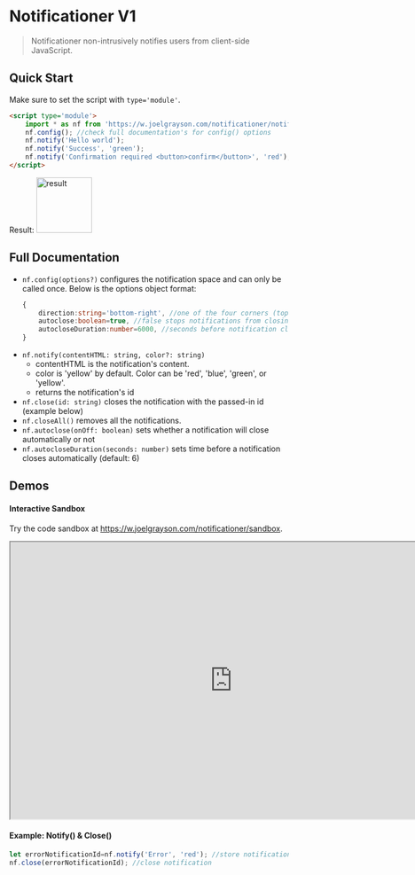 # Notificationer V1
> Notificationer non-intrusively notifies users from client-side JavaScript.

## Quick Start
Make sure to set the script with `type='module'`.

```html
<script type='module'>
	import * as nf from 'https://w.joelgrayson.com/notificationer/notificationer.js'; //Import notificationer
	nf.config(); //check full documentation's for config() options
	nf.notify('Hello world');
	nf.notify('Success', 'green');
	nf.notify('Confirmation required <button>confirm</button>', 'red');
</script>
```
Result: <img alt='result' src='https://w.joelgrayson.com/image/quick%20start.jpg' height='100px'>

## Full Documentation
* `nf.config(options?)` configures the notification space and can only be called once. Below is the options object format:
	```typescript
	{
		direction:string='bottom-right', //one of the four corners (top-left, top-right, bottom-left, bottom-right)
		autoclose:boolean=true, //false stops notifications from closing automatically after some time
		autocloseDuration:number=6000, //seconds before notification closes by itself
	}
	```
* `nf.notify(contentHTML: string, color?: string)`
	* contentHTML is the notification's content.
	* color is 'yellow' by default. Color can be 'red', 'blue', 'green', or 'yellow'.
	* returns the notification's id
* `nf.close(id: string)` closes the notification with the passed-in id (example below)
* `nf.closeAll()` removes all the notifications.
* `nf.autoclose(onOff: boolean)` sets whether a notification will close automatically or not
* `nf.autocloseDuration(seconds: number)` sets time before a notification closes automatically (default: 6)

## Demos
#### Interactive Sandbox
Try the code sandbox at https://w.joelgrayson.com/notificationer/sandbox.

<iframe src='https://w.joelgrayson.com/notificationer/sandbox' width='800px' height='500px'></iframe>

#### Example: Notify() & Close()
```javascript
let errorNotificationId=nf.notify('Error', 'red'); //store notification id
nf.close(errorNotificationId); //close notification
```